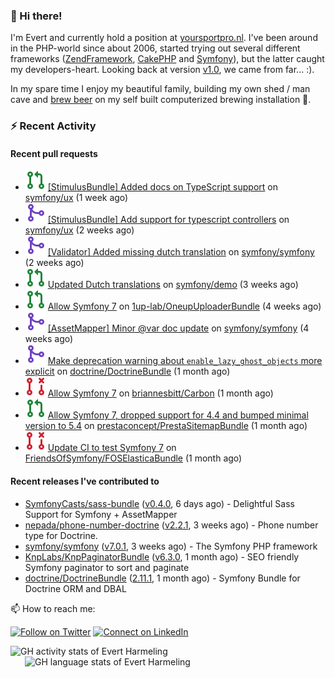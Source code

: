 ### :wave: Hi there!

<span>I'm Evert and currently hold a position at [yoursportpro.nl](https://yoursportpro.nl). I've been around in the PHP-world since about 2006, started trying out several different frameworks ([ZendFramework](https://framework.zend.com/), [CakePHP](https://cakephp.org/) and [Symfony](https://symfony.com/)), but the latter caught my developers-heart. Looking back at version [v1.0](https://symfony.com/blog/symfony-1-0-released), we came from far... :).</span>

<span>In my spare time I enjoy my beautiful family, building my own shed / man cave and [brew beer](https://untappd.com/desaeck) on my self built computerized brewing installation 🍺.</span>

### :zap: Recent Activity

#### Recent pull requests

- ![](./assets/pr-open.svg) [[StimulusBundle] Added docs on TypeScript support](https://github.com/symfony/ux/pull/1345) on [symfony/ux](https://github.com/symfony/ux) (1 week ago)
- ![](./assets/pr-merged.svg) [[StimulusBundle] Add support for typescript controllers](https://github.com/symfony/ux/pull/1335) on [symfony/ux](https://github.com/symfony/ux) (2 weeks ago)
- ![](./assets/pr-merged.svg) [[Validator] Added missing dutch translation](https://github.com/symfony/symfony/pull/53031) on [symfony/symfony](https://github.com/symfony/symfony) (2 weeks ago)
- ![](./assets/pr-open.svg) [Updated Dutch translations](https://github.com/symfony/demo/pull/1466) on [symfony/demo](https://github.com/symfony/demo) (3 weeks ago)
- ![](./assets/pr-open.svg) [Allow Symfony 7](https://github.com/1up-lab/OneupUploaderBundle/pull/436) on [1up-lab/OneupUploaderBundle](https://github.com/1up-lab/OneupUploaderBundle) (4 weeks ago)
- ![](./assets/pr-merged.svg) [[AssetMapper] Minor @var doc update](https://github.com/symfony/symfony/pull/52773) on [symfony/symfony](https://github.com/symfony/symfony) (4 weeks ago)
- ![](./assets/pr-merged.svg) [Make deprecation warning about `enable_lazy_ghost_objects` more explicit](https://github.com/doctrine/DoctrineBundle/pull/1731) on [doctrine/DoctrineBundle](https://github.com/doctrine/DoctrineBundle) (1 month ago)
- ![](./assets/pr-closed.svg) [Allow Symfony 7](https://github.com/briannesbitt/Carbon/pull/2888) on [briannesbitt/Carbon](https://github.com/briannesbitt/Carbon) (1 month ago)
- ![](./assets/pr-open.svg) [Allow Symfony 7, dropped support for 4.4 and bumped minimal version to 5.4](https://github.com/prestaconcept/PrestaSitemapBundle/pull/324) on [prestaconcept/PrestaSitemapBundle](https://github.com/prestaconcept/PrestaSitemapBundle) (1 month ago)
- ![](./assets/pr-closed.svg) [Update CI to test Symfony 7](https://github.com/FriendsOfSymfony/FOSElasticaBundle/pull/1931) on [FriendsOfSymfony/FOSElasticaBundle](https://github.com/FriendsOfSymfony/FOSElasticaBundle) (1 month ago)

#### Recent releases I've contributed to

- [SymfonyCasts/sass-bundle](https://github.com/SymfonyCasts/sass-bundle) ([v0.4.0](https://github.com/SymfonyCasts/sass-bundle/releases/tag/v0.4.0), 6 days ago) - Delightful Sass Support for Symfony &#43; AssetMapper
- [nepada/phone-number-doctrine](https://github.com/nepada/phone-number-doctrine) ([v2.2.1](https://github.com/nepada/phone-number-doctrine/releases/tag/v2.2.1), 3 weeks ago) - Phone number type for Doctrine.
- [symfony/symfony](https://github.com/symfony/symfony) ([v7.0.1](https://github.com/symfony/symfony/releases/tag/v7.0.1), 3 weeks ago) - The Symfony PHP framework
- [KnpLabs/KnpPaginatorBundle](https://github.com/KnpLabs/KnpPaginatorBundle) ([v6.3.0](https://github.com/KnpLabs/KnpPaginatorBundle/releases/tag/v6.3.0), 1 month ago) - SEO friendly Symfony paginator to sort and paginate
- [doctrine/DoctrineBundle](https://github.com/doctrine/DoctrineBundle) ([2.11.1](https://github.com/doctrine/DoctrineBundle/releases/tag/2.11.1), 1 month ago) - Symfony Bundle for Doctrine ORM and DBAL



📫 How to reach me:

[![Follow on Twitter](https://img.shields.io/badge/--twitter?label=Twitter&logo=Twitter&style=social)](https://twitter.com/evertjes) [![Connect on LinkedIn](https://img.shields.io/badge/--linkedin?label=LinkedIn&logo=LinkedIn&style=social)](https://www.linkedin.com/in/evertharmeling)

<span style="margin-top: 6px;">
  <a style="all: unset;" href="https://github.com/anuraghazra/github-readme-stats">
    <img align="top" src="https://github-readme-stats.vercel.app/api?username=evertharmeling&show_icons=true&include_all_commits=true&theme=transparent&title_color=adbbc9&text_color=adbbc9&icon_color=619adc" alt="GH activity stats of Evert Harmeling" />
  </a>
</span>

<span style="position: relative; left: 23px;">
  <a style="all: unset;" href="https://github.com/anuraghazra/github-readme-stats">
    <img align="top" src="https://github-readme-stats.vercel.app/api/top-langs/?username=evertharmeling&theme=transparent&layout=compact&title_color=adbbc9&text_color=adbbc9&icon_color=619adc"  alt="GH language stats of Evert Harmeling"/>
  </a>
</span>
